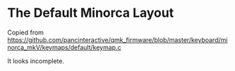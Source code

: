 # The Default Minorca Layout

Copied from https://github.com/pancinteractive/qmk_firmware/blob/master/keyboard/minorca_mkV/keymaps/default/keymap.c

It looks incomplete.
